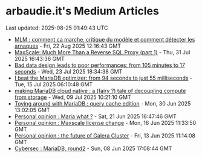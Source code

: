 # arbaudie.it's Medium Articles

Last updated: 2025-08-25 01:49:43 UTC

- [MLM : comment ca marche, critique du modèle et comment détecter les arnaques](articles/mlm-comment-ca-marche-critique-du-modèle-et-comment-détecter-les-arnaques.md) - Fri, 22 Aug 2025 12:16:43 GMT
- [MaxScale: Much More Than a Reverse SQL Proxy (part 1)](articles/maxscale-much-more-than-a-reverse-sql-proxy-part-1.md) - Thu, 31 Jul 2025 16:43:36 GMT
- [Bad data design leads to poor performances: from 105 minutes to 17 seconds](articles/bad-data-design-leads-to-poor-performances-from-105-minutes-to-17-seconds.md) - Wed, 23 Jul 2025 18:34:38 GMT
- [I beat the MariaDB optimizer: from  94 seconds to just 55 milliseconds](articles/i-beat-the-mariadb-optimizer-from-94-seconds-to-just-55-milliseconds.md) - Tue, 15 Jul 2025 06:10:48 GMT
- [making MariaDB cloud native : a (fairy ?) tale of decoupling compute from storage](articles/making-mariadb-cloud-native-a-fairy-tale-of-decoupling-compute-from-storage.md) - Wed, 09 Jul 2025 10:21:10 GMT
- [Toying around with MariaDB : query cache edition](articles/toying-around-with-mariadb-query-cache-edition.md) - Mon, 30 Jun 2025 13:02:05 GMT
- [Personal opinion : Maria what ?](articles/personal-opinion-maria-what.md) - Sat, 21 Jun 2025 16:47:46 GMT
- [Personal opinion : Maxscale license change](articles/personal-opinion-maxscale-license-change.md) - Mon, 16 Jun 2025 11:33:50 GMT
- [Personal opinion : the future of Galera Cluster](articles/personal-opinion-the-future-of-galera-cluster.md) - Fri, 13 Jun 2025 11:14:08 GMT
- [Cybersec : MariaDB, round2](articles/cybersec-mariadb-round2.md) - Sun, 08 Jun 2025 17:08:44 GMT
